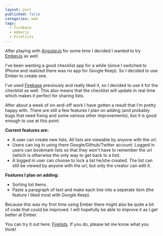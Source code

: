 ```yaml
---
layout: post
published: false
categories: web
tags: 
  - firebase
  - emberjs
  - Firelists
---
```


After playing with [AngularJs](http://angularjs.org) for some time I decided I wanted to try [EmberJs](http://emberjs.com) as well.

I've been wanting a good checklist app for a while (since I switched to iPhone and realized there was no app for Google Keep). So I decided to use Ember to create one. 

I've used [Firebase](http://firebase.com) previously and really liked it, so I decided to use it for the checklist as well. This also means that the checklist will update in real time which makes it perfect for sharing lists.

After about a week of on-and-off work I have gotten a result that I'm pretty happy with. There are still a few features I plan on adding (and probably bugs that need fixing and some various other improvements), but it is good enough to use at this point.

**Current features are:**
- A user can create new lists. All lists are viewable by anyone with the url.
- Users can log in using there Google/Github/Twitter account. Logged in users can bookmark lists so that they won't have to remember the url (which is otherwise the only way to get back to a list).
- A logged in user can choose to lock a list he/she created. The list can still be viewed by anyone with the url, but only the creator can edit it.

**Features I plan on adding:**
- Sorting list items.
- Paste a paragraph of text and make each line into a seperate item (the feature I liked most with Google Keep).

Because this was my first time using Ember there might also be quite a bit of code that could be improved. I will hopefully be able to improve it as I get better at Ember.

You can try it out here: [Firelists](http://firelists.github.io). If you do, please let me know what you think!
